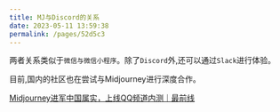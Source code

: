 ```yaml
---
title: MJ与Discord的关系
date: 2023-05-11 13:59:38
permalink: /pages/52d5c3
---
```



两者关系类似于`微信与微信小程序`。除了`Discord`外,还可以通过`Slack`进行体验。

目前,国内的社区也在尝试与Midjourney进行深度合作。

<a href="https://new.qq.com/rain/a/20230519A01VL500" target="__blank">Midjourney进军中国属实，上线QQ频道内测｜最前线</a>
